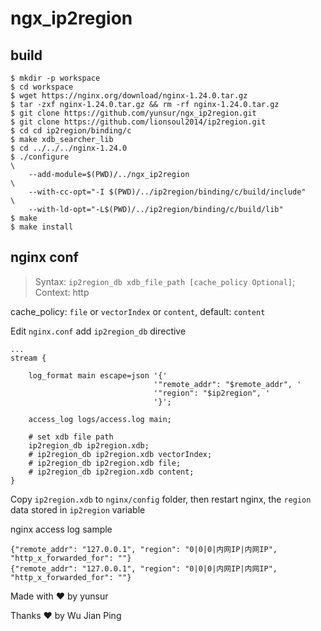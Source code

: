 # ngx_ip2region

## build

```shell
$ mkdir -p workspace
$ cd workspace
$ wget https://nginx.org/download/nginx-1.24.0.tar.gz
$ tar -zxf nginx-1.24.0.tar.gz && rm -rf nginx-1.24.0.tar.gz
$ git clone https://github.com/yunsur/ngx_ip2region.git
$ git clone https://github.com/lionsoul2014/ip2region.git
$ cd cd ip2region/binding/c
$ make xdb_searcher_lib
$ cd ../../../nginx-1.24.0
$ ./configure                                                            \
    --add-module=$(PWD)/../ngx_ip2region                                 \
    --with-cc-opt="-I $(PWD)/../ip2region/binding/c/build/include"       \
    --with-ld-opt="-L$(PWD)/../ip2region/binding/c/build/lib"
$ make
$ make install
```

## nginx conf

> Syntax:  `ip2region_db xdb_file_path [cache_policy Optional]`;
> Context: http

cache_policy: `file` or `vectorIndex` or `content`, default: `content`

Edit `nginx.conf` add `ip2region_db` directive

```nginx
...
stream {

    log_format main escape=json '{'
                                '"remote_addr": "$remote_addr", '
                                '"region": "$ip2region", '
                                '}';

    access_log logs/access.log main;

    # set xdb file path
    ip2region_db ip2region.xdb;
    # ip2region_db ip2region.xdb vectorIndex;
    # ip2region_db ip2region.xdb file;
    # ip2region_db ip2region.xdb content;
}

```

Copy `ip2region.xdb` to `nginx/config` folder, then restart nginx, the `region` data stored in `ip2region` variable

nginx access log sample

```log
{"remote_addr": "127.0.0.1", "region": "0|0|0|内网IP|内网IP", "http_x_forwarded_for": ""}
{"remote_addr": "127.0.0.1", "region": "0|0|0|内网IP|内网IP", "http_x_forwarded_for": ""}

```

Made with ♥ by yunsur

Thanks ♥ by Wu Jian Ping
